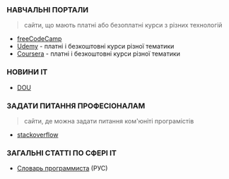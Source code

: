 


### НАВЧАЛЬНІ ПОРТАЛИ
> сайти, що мають платні або безоплатні курси з різних технологій

- [freeCodeCamp](https://www.freecodecamp.org/learn/)
- [Udemy](https://www.udemy.com/) - платні і безкоштовні курси різної тематики
- [Coursera](https://www.coursera.org/) - платні і безкоштовні курси різної тематики

### НОВИНИ IT
- [DOU](https://dou.ua/)


### ЗАДАТИ ПИТАННЯ ПРОФЕСІОНАЛАМ
>сайти, де можна задати питання ком'юніті програмістів

- [stackoverflow](https://stackoverflow.com/questions)

### ЗАГАЛЬНІ СТАТТІ ПО СФЕРІ IT
- [Словарь программиста](https://ravesli.com/slovar-programmista-sleng-kotoryj-dolzhen-znat-kazhdyj-koder/) (РУС)